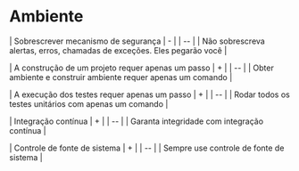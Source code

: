 # Ambiente

| Sobrescrever mecanismo de segurança   | - |
| -- |
| Não sobrescreva alertas, erros, chamadas de exceções. Eles pegarão você |

| A construção de um projeto requer apenas um passo  | + |
| -- |
| Obter ambiente e construir ambiente requer apenas um comando |

| A execução dos testes requer apenas um passo  | + |
| -- |
| Rodar todos os testes unitários com apenas um comando |

| Integração contínua  | + |
| -- |
| Garanta integridade com integração contínua |

|  Controle de fonte de sistema  | + |
| -- |
| Sempre use controle de fonte de sistema |
